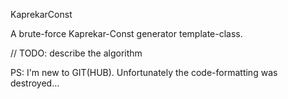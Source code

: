 KaprekarConst

A brute-force Kaprekar-Const generator template-class.

// TODO: describe the algorithm 


PS: I'm new to GIT(HUB). Unfortunately the code-formatting was destroyed...
